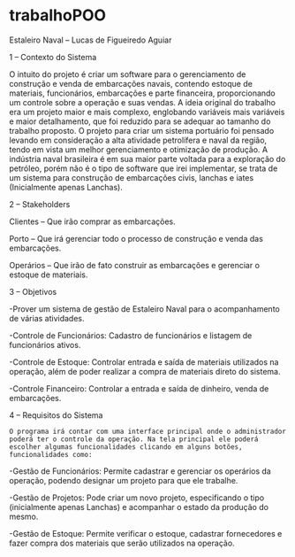 # trabalhoPOO
Estaleiro Naval – Lucas de Figueiredo Aguiar

1 – Contexto do Sistema

O intuito do projeto é criar um software para o gerenciamento de construção e venda de embarcações navais, contendo estoque de materiais, funcionários, embarcações e parte financeira, proporcionando um controle sobre a operação e suas vendas.
	A ideia original do trabalho era um projeto maior e mais complexo, englobando variáveis mais variáveis e maior detalhamento, que foi reduzido para se adequar ao tamanho do trabalho proposto. O projeto para criar um sistema portuário foi pensado levando em consideração a alta atividade petrolífera e naval da região, tendo em vista um melhor gerenciamento e otimização de produção. A indústria naval brasileira é em sua maior parte voltada para a exploração do petróleo, porém não é o tipo de software que irei implementar, se trata de um sistema para construção de embarcações civis, lanchas e iates (Inicialmente apenas Lanchas).

2 – Stakeholders

Clientes – Que irão comprar as embarcações.

Porto – Que irá gerenciar todo o processo de construção e venda das embarcações.

Operários – Que irão de fato construir as embarcações e gerenciar o estoque de materiais.

3 – Objetivos

-Prover um sistema de gestão de Estaleiro Naval para o acompanhamento de várias atividades.

-Controle de Funcionários: Cadastro de funcionários e listagem de funcionários ativos.

-Controle de Estoque: Controlar entrada e saída de materiais utilizados na operação, além de poder realizar a compra de materiais direto do sistema.

-Controle Financeiro: Controlar a entrada e saída de dinheiro, venda de embarcações.
	
4 – Requisitos do Sistema

	O programa irá contar com uma interface principal onde o administrador poderá ter o controle da operação. Na tela principal ele poderá escolher algumas funcionalidades clicando em alguns botões, funcionalidades como:
	
-Gestão de Funcionários: Permite cadastrar e gerenciar os operários da operação, podendo designar um projeto para que ele trabalhe.

-Gestão de Projetos: Pode criar um novo projeto, especificando o tipo (inicialmente apenas Lanchas) e acompanhar o estado da produção do mesmo.

-Gestão de Estoque: Permite verificar o estoque, cadastrar fornecedores e fazer compra dos materiais que serão utilizados na operação.

